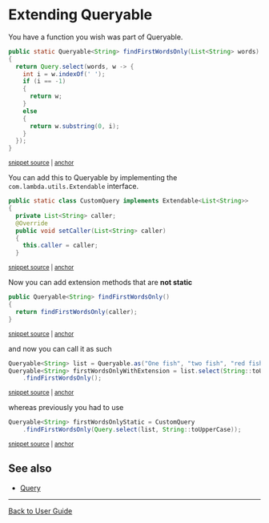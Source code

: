<a id="top"></a>
# Extending Queryable

You have a function you wish was part of Queryable.
<!-- snippet: custom-query -->
<a id='snippet-custom-query'></a>
```java
public static Queryable<String> findFirstWordsOnly(List<String> words)
{
  return Query.select(words, w -> {
    int i = w.indexOf(' ');
    if (i == -1)
    {
      return w;
    }
    else
    {
      return w.substring(0, i);
    }
  });
}
```
<sup><a href='/approvaltests-util-tests/src/test/java/org/lambda/query/QueryableTest.java#L36-L51' title='Snippet source file'>snippet source</a> | <a href='#snippet-custom-query' title='Start of snippet'>anchor</a></sup>
<!-- endSnippet -->
You can add this to Queryable by implementing the `com.lambda.utils.Extendable` interface.
<!-- snippet: implementing-extendable -->
<a id='snippet-implementing-extendable'></a>
```java
public static class CustomQuery implements Extendable<List<String>>
{
  private List<String> caller;
  @Override
  public void setCaller(List<String> caller)
  {
    this.caller = caller;
  }
```
<sup><a href='/approvaltests-util-tests/src/test/java/org/lambda/query/QueryableTest.java#L20-L29' title='Snippet source file'>snippet source</a> | <a href='#snippet-implementing-extendable' title='Start of snippet'>anchor</a></sup>
<!-- endSnippet -->
Now you can add extension methods that are **not static**
<!-- snippet: extendable-query -->
<a id='snippet-extendable-query'></a>
```java
public Queryable<String> findFirstWordsOnly()
{
  return findFirstWordsOnly(caller);
}
```
<sup><a href='/approvaltests-util-tests/src/test/java/org/lambda/query/QueryableTest.java#L30-L35' title='Snippet source file'>snippet source</a> | <a href='#snippet-extendable-query' title='Start of snippet'>anchor</a></sup>
<!-- endSnippet -->
and now you can call it as such
<!-- snippet: custom-query-example -->
<a id='snippet-custom-query-example'></a>
```java
Queryable<String> list = Queryable.as("One fish", "two fish", "red fish", "blue fish");
Queryable<String> firstWordsOnlyWithExtension = list.select(String::toUpperCase).use(CustomQuery.class)
    .findFirstWordsOnly();
```
<sup><a href='/approvaltests-util-tests/src/test/java/org/lambda/query/QueryableTest.java#L56-L60' title='Snippet source file'>snippet source</a> | <a href='#snippet-custom-query-example' title='Start of snippet'>anchor</a></sup>
<!-- endSnippet -->
whereas previously you had to use
<!-- snippet: custom-query-example-static -->
<a id='snippet-custom-query-example-static'></a>
```java
Queryable<String> firstWordsOnlyStatic = CustomQuery
    .findFirstWordsOnly(Query.select(list, String::toUpperCase));
```
<sup><a href='/approvaltests-util-tests/src/test/java/org/lambda/query/QueryableTest.java#L61-L64' title='Snippet source file'>snippet source</a> | <a href='#snippet-custom-query-example-static' title='Start of snippet'>anchor</a></sup>
<!-- endSnippet -->

## See also
* [Query](../reference/Query.md#top)
---

[Back to User Guide](../README.md#top)
